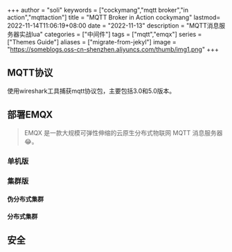 +++
author = "soli"
keywords = ["cockymang","mqtt broker","in action","mqttaction"]
title = "MQTT Broker in Action cockymang"
lastmod= 2022-11-14T11:06:19+08:00
date = "2022-11-13"
description = "MQTT消息服务器实战lua"
categories = ["中间件"]
tags = ["mqtt","emqx"]
series = ["Themes Guide"]
aliases = ["migrate-from-jekyl"]
image = "https://someblogs.oss-cn-shenzhen.aliyuncs.com/thumb/img1.png"
+++
<!--more-->
## MQTT协议
使用wireshark工具捕获mqtt协议包，主要包括3.0和5.0版本。
## 部署EMQX
> EMQX 是一款大规模可弹性伸缩的云原生分布式物联网 MQTT 消息服务器:joy:。
### 单机版
### 集群版
#### 伪分布式集群
#### 分布式集群


## 安全